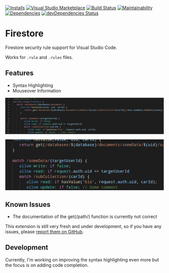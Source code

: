 [![Installs](https://vsmarketplacebadge.apphb.com/installs-short/ChFlick.firecode.svg)](https://marketplace.visualstudio.com/items?itemName=ChFlick.firecode)
[![Visual Studio Marketplace](https://vsmarketplacebadge.apphb.com/version/ChFlick.firecode.svg)](https://marketplace.visualstudio.com/items?itemName=ChFlick.firecode)
[![Build Status](https://travis-ci.org/ChFlick/firecode.svg?branch=master)](https://travis-ci.org/ChFlick/firecode)
[![Maintainability](https://api.codeclimate.com/v1/badges/a06d165d57630120c00d/maintainability)](https://codeclimate.com/github/ChFlick/firecode/maintainability)
[![Dependencies](https://david-dm.org/ChFlick/firecode.svg)](https://david-dm.org/ChFlick/firecode)
[![devDependencies Status](https://david-dm.org/ChFlick/firecode/dev-status.svg)](https://david-dm.org/ChFlick/firecode?type=dev)

# Firestore

Firestore security rule support for Visual Studio Code.

Works for `.rule` and `.rules` files.

## Features

* Syntax Highlighting
* Mouseover Information

![Syntax Highlighting](./resources/syntax-highlighting.png)

![Mouseover Information](./resources/mouseover-info.gif)

## Known Issues

* The documentation of the get(/path/) function is currently not correct

This extension is still very fresh and under development, so if you have any issues, please [report them on GitHub](https://github.com/ChFlick/firecode/issues).

## Development

Currently, I'm working on improving the syntax highlighting even more but the focus is on adding code completion.